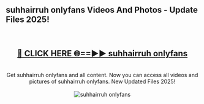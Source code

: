<h2>suhhairruh onlyfans Videos And Photos - Update Files 2025!</h2>
<br>
<div align="center">
<h2><a href="https://linkcuts.com/hfmhzwbr" rel="nofollow">🔴 CLICK HERE 🌐==►► suhhairruh onlyfans</a></h2>
<br>
Get suhhairruh onlyfans and all content. Now you can access all videos and pictures of suhhairruh onlyfans. New Updated Files 2025!
<br>
<br>
<a href="https://linkcuts.com/hfmhzwbr" rel="nofollow" data-target="animated-image.originalLink"><img src="https://i.ibb.co.com/WyWwxjT/player-gif2.gif" alt="suhhairruh onlyfans" style="max-width: 100%; display: inline-block;" data-target="animated-image.originalImage"></a>
</div>
<br>